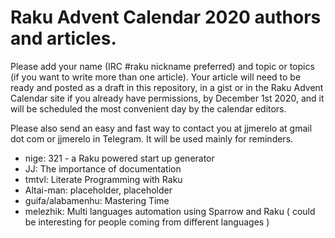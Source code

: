 # Raku Advent Calendar 2020 authors and articles.

Please add your name (IRC #raku nickname preferred) and topic or
topics (if you want to write more than one article). Your article will
need to be ready and posted as a draft in this repository, in a gist or in the Raku Advent
Calendar site if you already have permissions, by December 1st 2020,
and it will be scheduled the most convenient day by the calendar
editors.

Please also send an easy and fast way to contact you at jjmerelo at
gmail dot com or jjmerelo in Telegram. It will be used mainly for
reminders.

* nige: 321 - a Raku powered start up generator
* JJ: The importance of documentation
* tmtvl: Literate Programming with Raku
* Altai-man: placeholder, placeholder
* guifa/alabamenhu: Mastering Time
* melezhik: Multi languages automation using Sparrow and Raku ( could be interesting for people coming from different languages )
